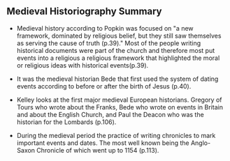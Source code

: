 ## Medieval Historiography Summary

- Medieval history according to Popkin was focused on "a new framework, dominated by religious belief, but they still saw themselves as serving the cause of truth (p.39)." Most of the people writing historical documents were part of the church and therefore most put events into a religious a religious framework that highlighted the moral or religious ideas with historical events(p.39).

- It was the medieval historian Bede that first used the system of dating events according to before or after the birth of Jesus (p.40).

- Kelley looks at the first major medieval European historians. Gregory of Tours who wrote about the Franks, Bede who wrote on events in Britain and about the English Church, and Paul the Deacon who was the historian for the Lombards (p.106).

- During the medieval period the practice of writing chronicles to mark important events and dates. The most well known being the Anglo-Saxon Chronicle of which went up to 1154 (p.113). 
